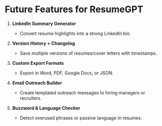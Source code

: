 # Future Features for ResumeGPT

1. **LinkedIn Summary Generator**
   - Convert resume highlights into a strong LinkedIn bio.

2. **Version History + Changelog**
   - Save multiple versions of resumes/cover letters with timestamps.

3. **Custom Export Formats**
   - Export in Word, PDF, Google Docs, or JSON.

4. **Email Outreach Builder**
   - Create templated outreach messages to hiring managers or recruiters.

5. **Buzzword & Language Checker**
   - Detect overused phrases or passive language in resumes.